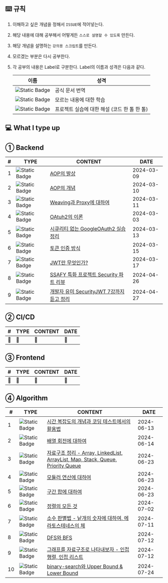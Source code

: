 ## ⌨️ 규칙

1. 이해하고 싶은 개념을 정해서 ``ISSUE``에 적어넣는다. 

2. 해당 내용에 대해 공부해서 어떻게든 ``스스로 설명할 수 있도록`` 만든다. 

3. 해당 개념을 설명하는 ``강의용 스크립트``를 만든다. 

4. 모르겠는 부분은 다시 공부한다. 

5. 각 공부의 내용은 Label로 구분한다. Label의 이름과 성격은 다음과 같다.

   | 이름                                                         | 성격                                         |
   | ------------------------------------------------------------ | -------------------------------------------- |
   | <img alt="Static Badge" src="https://img.shields.io/badge/TRANSLATION-00aaff"> | 공식 문서 번역                               |
   | <img alt="Static Badge" src="https://img.shields.io/badge/DRILLING-aa00ff"> | 모르는 내용에 대한 학습                      |
   | <img alt="Static Badge" src="https://img.shields.io/badge/REVIEW-ff00aa"> | 프로젝트 실습에 대한 해설 (코드 한 톨 한 톨) |



## 💻 What I type up

## ① Backend

| #    | TYPE                                                         | CONTENT                                                      | DATE       |
| ---- | ------------------------------------------------------------ | ------------------------------------------------------------ | ---------- |
| 1    | <img alt="Static Badge" src="https://img.shields.io/badge/TRANSLATION-00aaff"> | [AOP의 발상](https://dalcheonroadhead.tistory.com/389)       | 2024-03-09 |
| 2    | <img alt="Static Badge" src="https://img.shields.io/badge/DRILLING-aa00ff"> | [AOP의 개념](https://dalcheonroadhead.tistory.com/387)       | 2024-03-10 |
| 3    | <img alt="Static Badge" src="https://img.shields.io/badge/DRILLING-aa00ff"> | [Weaving과 Proxy에 대하여](https://dalcheonroadhead.tistory.com/388) | 2024-03-11 |
| 4    | <img alt="Static Badge" src="https://img.shields.io/badge/DRILLING-aa00ff"> | [OAtuh2의 이론](https://dalcheonroadhead.tistory.com/381)    | 2024-03-03 |
| 5    | <img alt="Static Badge" src="https://img.shields.io/badge/REVIEW-ff00aa"> | [시큐리티 없는 GoogleOAuth2 실습 정리]()                     | 2024-03-13 |
| 6    | <img alt="Static Badge" src="https://img.shields.io/badge/DRILLING-aa00ff"> | [토큰 인증 방식](https://dalcheonroadhead.tistory.com/436)   | 2024-03-15 |
| 7    | <img alt="Static Badge" src="https://img.shields.io/badge/DRILLING-aa00ff"> | [JWT란 무엇인가?](https://dalcheonroadhead.tistory.com/401)  | 2024-03-17 |
| 8    | <img alt="Static Badge" src="https://img.shields.io/badge/REVIEW-ff00aa"> | [SSAFY 특화 프로젝트 Security 파트 리뷰](https://dalcheonroadhead.tistory.com/403) | 2024-04-26 |
| 9    | <img alt="Static Badge" src="https://img.shields.io/badge/DRILLING-aa00ff"> | [개발자 유미 SecurityJWT 7강까지 듣고 정리](https://github.com/dalcheonroadhead/what-i-study/tree/main/01.BACK_END/02.SECURITY/3.Security-with-JWT-Review) | 2024-04-27 |

## ② CI/CD

| #    | TYPE | CONTENT | DATE |
| ---- | ---- | ------- | ---- |
| 🚧    | 🚧    | 🚧       | 🚧    |



## ③ Frontend

| #    | TYPE | CONTENT | DATE |
| ---- | ---- | ------- | ---- |
| 🚧    | 🚧    | 🚧       | 🚧    |



## ④ Algorithm

| #    | TYPE                                                         | CONTENT                                                      | DATE       |
| ---- | ------------------------------------------------------------ | ------------------------------------------------------------ | ---------- |
| 1    | <img alt="Static Badge" src="https://img.shields.io/badge/DRILLING-aa00ff"> | [시간 복잡도의 개념과 코딩 테스트에서의 활용법](https://github.com/dalcheonroadhead/what-i-study/blob/main/04.ALGORITHM/001-time-complexity.md) | 2024-06-13 |
| 2    | <img alt="Static Badge" src="https://img.shields.io/badge/DRILLING-aa00ff"> | [배열 회전에 대하여](https://github.com/dalcheonroadhead/what-i-study/blob/main/04.ALGORITHM/002-simulation-skill.md) | 2024-06-14 |
| 3    | <img alt="Static Badge" src="https://img.shields.io/badge/DRILLING-aa00ff"> | [자료구조 정리 - Array, LinkedList, ArrayList, Map, Stack, Queue, Priority Queue](https://dalcheonroadhead.tistory.com/425) | 2024-06-23 |
| 4    | <img alt="Static Badge" src="https://img.shields.io/badge/DRILLING-aa00ff"> | [모듈러 연산에 대하여](https://github.com/dalcheonroadhead/what-i-study/blob/main/04.ALGORITHM/004-moduler-arithmetic.md) | 2024-06-23 |
| 5    | <img alt="Static Badge" src="https://img.shields.io/badge/DRILLING-aa00ff"> | [구간 합에 대하여](https://github.com/dalcheonroadhead/what-i-study/blob/main/04.ALGORITHM/002-simulation-skill.md) | 2024-06-23 |
| 6    | <img alt="Static Badge" src="https://img.shields.io/badge/DRILLING-aa00ff"> | [정렬의 모든 것](https://dalcheonroadhead.tistory.com/428)   | 2024-07-02 |
| 7    | <img alt="Static Badge" src="https://img.shields.io/badge/DRILLING-aa00ff"> | [소수 판별법 - 낱개의 숫자에 대하여, 에라토스테네스의 체](https://dalcheonroadhead.tistory.com/438) | 2024-07-11 |
| 8    | <img alt="Static Badge" src="https://img.shields.io/badge/DRILLING-aa00ff"> | [DFS와 BFS](https://dalcheonroadhead.tistory.com/441)        | 2024-07-12 |
| 9    | <img alt="Static Badge" src="https://img.shields.io/badge/DRILLING-aa00ff"> | [그래프를 자료구조로 나타내보자 - 인접행렬, 인접 리스트](https://dalcheonroadhead.tistory.com/442) | 2024-07-12 |
| 10   | <img alt="Static Badge" src="https://img.shields.io/badge/DRILLING-aa00ff"> | [binary-search와 Upper Bound & Lower Bound](https://dalcheonroadhead.tistory.com/454)                | 2024-07-24 |

